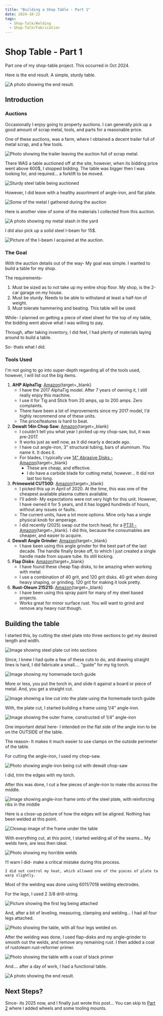 ```yaml
---
title: "Building a Shop Table - Part 1"
date: 2024-10-22
tags:
  - Shop-Talk/Welding
  - Shop-Talk/Fabrication
---
```


# Shop Table - Part 1

Part one of my shop-table project. This occurred in Oct 2024.

Here is the end result. A simple, sturdy table.

![A photo showing the end result.](./Shop-Table/finished.webP)

<!-- more -->

## Introduction

### Auctions

Occasionally I enjoy going to property auctions. I can generally pick up a good amount of scrap metal, tools, and parts for a reasonable price.

One of these auctions, was a farm, where I obtained a decent trailer full of metal scrap, and a few tools.

![Photo showing the trailer leaving the auction full of scrap metal.](./Shop-Table/auction-trailer.webP)

There WAS a table auctioned off at the site, however, when its bidding price went above 600$, I stopped bidding. The table was bigger then I was looking for, and required... a forklift to be moved.

![Sturdy steel table being auctioned](./Shop-Table/auction-table.webP)

However, I did leave with a healthy assortment of angle-iron, and flat plate.

![Some of the metal I gathered during the auction](./Shop-Table/auction-metal-1.webP)

Here is another view of some of the materials I collected from this auction.

![A photo showing my metal stash in the yard](./Shop-Table/auction-metal-2.webP)

I did also pick up a solid steel I-beam for 15$.

![Picture of the I-beam I acquired at the auction.](./Shop-Table/auction-beam.webP)

### The Goal

With the auction details out of the way- My goal was simple. I wanted to build a table for my shop.

The requirements-

1. Must be sized as to not take up my entire shop floor. My shop, is the 2-car garage on my house.
2. Must be sturdy. Needs to be able to withstand at least a half-ton of weight.
3. Must tolerate hammering and beating. This table will be used.

While- I planned on getting a piece of steel sheet for the top of my table, the bidding went above what I was willing to pay.

Through, after taking inventory, I did feel, I had plenty of materials laying around to build a table.

So- thats what I did.

### Tools Used

I'm not going to go into super-depth regarding all of the tools used, however, I will list out the big items.

1. **AHP AlphaTig**: [Amazon](https://amzn.to/3FTsKZe){target=_blank}
    - I have the 2017 AlphaTig model. After 7 years of owning it, I still really enjoy this machine.
    - I use it for Tig and Stick from 20 amps, up to 200 amps. Zero complaints.
    - There have been a lot of improvements since my 2017 model, I'd highly recommend one of these units.
    - The price/features is hard to beat.
2. **Dewalt 14in Chop Saw**: [Amazon](https://amzn.to/3HBVZAp){target=_blank}
    - I couldn't tell you what year I picked up my chop-saw, but, it was pre-2017.
    - It works just as well now, as it did nearly a decade ago.
    - I have cut angle-iron, 3" structural tubing, bars of aluminum. You name it. It does it.
    - For blades, I typically use [14" Abrasive Disks - Amazon](https://amzn.to/3FK5i0B){target=_blank}
        - These are cheap, and effective.
        - I do have a carbide blade for cutting metal, however... It did not last too long.
3. **Primeweld CUT50D**: [Amazon](https://amzn.to/4mW91bY){target=_blank}
    - I picked this up in April of 2020. At the time, this was one of the cheapest available plasma cutters available.
    - I'll admit- My expectations were not very high for this unit. However, I have owned it for 5 years, and it has logged hundreds of hours, without any issues or faults.
    - The current units, have a lot more options. Mine only has a single physical knob for amperage.
    - I did recently (2025) swap out the torch head, for a [PT31 - Amazon](https://amzn.to/4jT9kSh){target=_blank}. I did this, because the consumables are cheaper, and easier to acquire.
4. **Dewalt Angle Grinder**: [Amazon](https://amzn.to/3ZtmJcx){target=_blank}
    - I have been using this angle grinder for the best part of the last decade. The handle finally broke off, to which I just created a single handle made from square tube. Its still kicking.
5. **Flap Disks**: [Amazon](https://amzn.to/43TQNPF){target=_blank}
    - I have found these cheap flap disks, to be amazing when working with metal.
    - I use a combination of 40 grit, and 120 grit disks. 40 grit when doing heavy shaping, or grinding. 120 grit for making it look pretty.
6. **Rust-Oleum 215215**: [Amazon](https://amzn.to/4jNEoCW){target=_blank}
    - I have been using this spray paint for many of my steel based projects.
    - Works great for minor surface rust. You will want to grind and remove any heavy rust though.

## Building the table

I started this, by cutting the steel plate into three sections to get my desired length and width.

![Image showing steel plate cut into sections](./Shop-Table/plate-cut.webP)

Since, I knew I had quite a few of these cuts to do, and drawing straight lines is hard, I did fabricate a small.... "guide" for my tig torch.

![Image showing my homemade torch guide](./Shop-Table/tig-guide.webP)

More or less, you put the torch in, and slide it against a board or piece of metal. And, you get a straight cut.

![Image showing a line cut into the plate using the homemade torch guide](./Shop-Table/tig-guide-2.webP)

With, the plate cut, I started building a frame using 1/4" angle-iron.

![Image showing the outer frame, constructed of 1/4" angle-iron](./Shop-Table/frame-1.webP)

One important detail here- I intended on the flat side of the angle iron to be on the OUTSIDE of the table.

The reason- It makes it much easier to use clamps on the outside perimeter of the table.

For cutting the angle-iron, I used my chop-saw.

![Photo showing angle-iron being cut with dewalt chop-saw](./Shop-Table/cutting-angle.webP)

I did, trim the edges with my torch.

After this was done, I cut a few pieces of angle-iron to make ribs across the middle.

![Image showing angle-iron frame onto of the steel plate, with reinforcing ribs in the middle](./Shop-Table/frame-2.webP)

Here is a close-up picture of how the edges will be aligned. Nothing has been welded at this point. 

![Closeup image of the frame under the table](./Shop-Table/frame-3.webP)

With everything cut, at this point, I started welding all of the seams... My welds here, are less then ideal.

![Photo showing my horrible welds](./Shop-Table/welding-1.webP)

!!! warn
    I did- make a critical mistake during this process. 

    I did not control my heat, which allowed one of the pieces of plate to warp slightly.

Most of the welding was done using 6011/7018 welding electrodes.

For the legs, I used 2 3/8 drill-string. 

![Picture showing the first leg being attached](./Shop-Table/legs-1.webP)

And, after a bit of leveling, measuring, clamping and welding... I had all four legs attached.

![Photo showing the table, with all four legs welded on.](./Shop-Table/legs-2.webP)

After the welding was done, I used flap-disks and my angle-grinder to smooth out the welds, and remove any remaining rust. I then added a coat of rustoleam rust-reformer primer.

![Photo showing the table with a coat of black primer](./Shop-Table/painted-1.webP)

And.... after a day of work, I had a functional table.

![A photo showing the end result.](./Shop-Table/finished.webP)

## Next Steps?

Since- its 2025 now, and I finally just wrote this post... You can skip to [Part 2](./../2025/Shop-Table-Part2.md) where I added wheels and some tooling mounts.